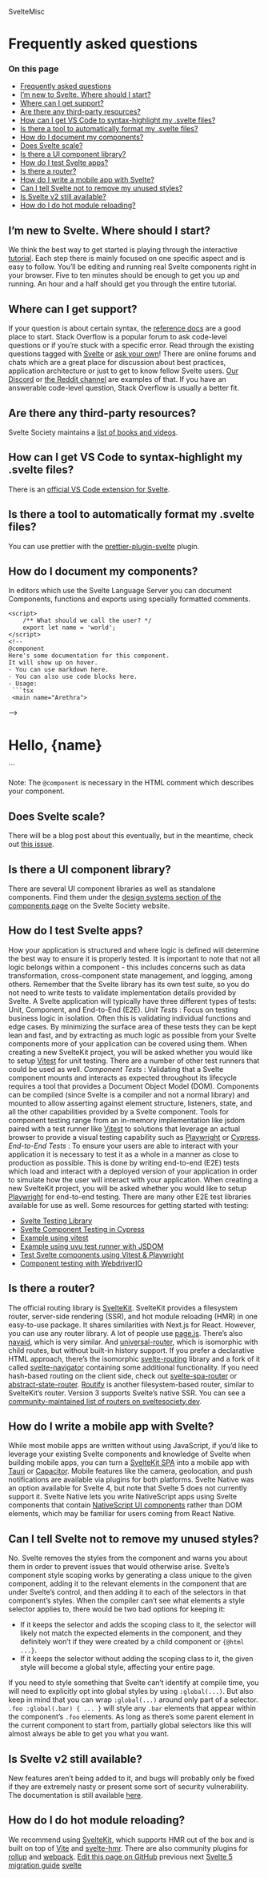SvelteMisc

# Frequently asked questions

### On this page

- [Frequently asked questions](https://svelte.dev/docs/svelte/</docs/svelte/faq>)
- [I’m new to Svelte. Where should I start?](https://svelte.dev/docs/svelte/<#I'm-new-to-Svelte.-Where-should-I-start>)
- [Where can I get support?](https://svelte.dev/docs/svelte/<#Where-can-I-get-support>)
- [Are there any third-party resources?](https://svelte.dev/docs/svelte/<#Are-there-any-third-party-resources>)
- [How can I get VS Code to syntax-highlight my .svelte files?](https://svelte.dev/docs/svelte/<#How-can-I-get-VS-Code-to-syntax-highlight-my-.svelte-files>)
- [Is there a tool to automatically format my .svelte files?](https://svelte.dev/docs/svelte/<#Is-there-a-tool-to-automatically-format-my-.svelte-files>)
- [How do I document my components?](https://svelte.dev/docs/svelte/<#How-do-I-document-my-components>)
- [Does Svelte scale?](https://svelte.dev/docs/svelte/<#Does-Svelte-scale>)
- [Is there a UI component library?](https://svelte.dev/docs/svelte/<#Is-there-a-UI-component-library>)
- [How do I test Svelte apps?](https://svelte.dev/docs/svelte/<#How-do-I-test-Svelte-apps>)
- [Is there a router?](https://svelte.dev/docs/svelte/<#Is-there-a-router>)
- [How do I write a mobile app with Svelte?](https://svelte.dev/docs/svelte/<#How-do-I-write-a-mobile-app-with-Svelte>)
- [Can I tell Svelte not to remove my unused styles?](https://svelte.dev/docs/svelte/<#Can-I-tell-Svelte-not-to-remove-my-unused-styles>)
- [Is Svelte v2 still available?](https://svelte.dev/docs/svelte/<#Is-Svelte-v2-still-available>)
- [How do I do hot module reloading?](https://svelte.dev/docs/svelte/<#How-do-I-do-hot-module-reloading>)

## I’m new to Svelte. Where should I start?[](https://svelte.dev/docs/svelte/<#I'm-new-to-Svelte.-Where-should-I-start>)

We think the best way to get started is playing through the interactive [tutorial](https://svelte.dev/docs/svelte/</tutorial>). Each step there is mainly focused on one specific aspect and is easy to follow. You’ll be editing and running real Svelte components right in your browser.
Five to ten minutes should be enough to get you up and running. An hour and a half should get you through the entire tutorial.

## Where can I get support?[](https://svelte.dev/docs/svelte/<#Where-can-I-get-support>)

If your question is about certain syntax, the [reference docs](https://svelte.dev/docs/svelte/</docs/svelte>) are a good place to start.
Stack Overflow is a popular forum to ask code-level questions or if you’re stuck with a specific error. Read through the existing questions tagged with [Svelte](https://svelte.dev/docs/svelte/<https:/stackoverflow.com/questions/tagged/svelte+or+svelte-3>) or [ask your own](https://svelte.dev/docs/svelte/<https:/stackoverflow.com/questions/ask?tags=svelte>)!
There are online forums and chats which are a great place for discussion about best practices, application architecture or just to get to know fellow Svelte users. [Our Discord](https://svelte.dev/docs/svelte/</chat>) or [the Reddit channel](https://svelte.dev/docs/svelte/<https:/www.reddit.com/r/sveltejs/>) are examples of that. If you have an answerable code-level question, Stack Overflow is usually a better fit.

## Are there any third-party resources?[](https://svelte.dev/docs/svelte/<#Are-there-any-third-party-resources>)

Svelte Society maintains a [list of books and videos](https://svelte.dev/docs/svelte/<https:/sveltesociety.dev/resources>).

## How can I get VS Code to syntax-highlight my .svelte files?[](https://svelte.dev/docs/svelte/<#How-can-I-get-VS-Code-to-syntax-highlight-my-.svelte-files>)

There is an [official VS Code extension for Svelte](https://svelte.dev/docs/svelte/<https:/marketplace.visualstudio.com/items?itemName=svelte.svelte-vscode>).

## Is there a tool to automatically format my .svelte files?[](https://svelte.dev/docs/svelte/<#Is-there-a-tool-to-automatically-format-my-.svelte-files>)

You can use prettier with the [prettier-plugin-svelte](https://svelte.dev/docs/svelte/<https:/www.npmjs.com/package/prettier-plugin-svelte>) plugin.

## How do I document my components?[](https://svelte.dev/docs/svelte/<#How-do-I-document-my-components>)

In editors which use the Svelte Language Server you can document Components, functions and exports using specially formatted comments.

````
<script>
	/** What should we call the user? */
	export let name = 'world';
</script>
<!--
@component
Here's some documentation for this component.
It will show up on hover.
- You can use markdown here.
- You can also use code blocks here.
- Usage:
 ```tsx
 <main name="Arethra">
````

-->

<main>
	<h1>
		Hello, {name}
	</h1>
</main>
```

Note: The `@component` is necessary in the HTML comment which describes your component.

## Does Svelte scale?[](https://svelte.dev/docs/svelte/<#Does-Svelte-scale>)

There will be a blog post about this eventually, but in the meantime, check out [this issue](https://svelte.dev/docs/svelte/<https:/github.com/sveltejs/svelte/issues/2546>).

## Is there a UI component library?[](https://svelte.dev/docs/svelte/<#Is-there-a-UI-component-library>)

There are several UI component libraries as well as standalone components. Find them under the [design systems section of the components page](https://svelte.dev/docs/svelte/<https:/sveltesociety.dev/packages?category=design-system>) on the Svelte Society website.

## How do I test Svelte apps?[](https://svelte.dev/docs/svelte/<#How-do-I-test-Svelte-apps>)

How your application is structured and where logic is defined will determine the best way to ensure it is properly tested. It is important to note that not all logic belongs within a component - this includes concerns such as data transformation, cross-component state management, and logging, among others. Remember that the Svelte library has its own test suite, so you do not need to write tests to validate implementation details provided by Svelte.
A Svelte application will typically have three different types of tests: Unit, Component, and End-to-End (E2E).
_Unit Tests_ : Focus on testing business logic in isolation. Often this is validating individual functions and edge cases. By minimizing the surface area of these tests they can be kept lean and fast, and by extracting as much logic as possible from your Svelte components more of your application can be covered using them. When creating a new SvelteKit project, you will be asked whether you would like to setup [Vitest](https://svelte.dev/docs/svelte/<https:/vitest.dev/>) for unit testing. There are a number of other test runners that could be used as well.
_Component Tests_ : Validating that a Svelte component mounts and interacts as expected throughout its lifecycle requires a tool that provides a Document Object Model (DOM). Components can be compiled (since Svelte is a compiler and not a normal library) and mounted to allow asserting against element structure, listeners, state, and all the other capabilities provided by a Svelte component. Tools for component testing range from an in-memory implementation like jsdom paired with a test runner like [Vitest](https://svelte.dev/docs/svelte/<https:/vitest.dev/>) to solutions that leverage an actual browser to provide a visual testing capability such as [Playwright](https://svelte.dev/docs/svelte/<https:/playwright.dev/docs/test-components>) or [Cypress](https://svelte.dev/docs/svelte/<https:/www.cypress.io/>).
_End-to-End Tests_ : To ensure your users are able to interact with your application it is necessary to test it as a whole in a manner as close to production as possible. This is done by writing end-to-end (E2E) tests which load and interact with a deployed version of your application in order to simulate how the user will interact with your application. When creating a new SvelteKit project, you will be asked whether you would like to setup [Playwright](https://svelte.dev/docs/svelte/<https:/playwright.dev/>) for end-to-end testing. There are many other E2E test libraries available for use as well.
Some resources for getting started with testing:

- [Svelte Testing Library](https://svelte.dev/docs/svelte/<https:/testing-library.com/docs/svelte-testing-library/example/>)
- [Svelte Component Testing in Cypress](https://svelte.dev/docs/svelte/<https:/docs.cypress.io/guides/component-testing/svelte/overview>)
- [Example using vitest](https://svelte.dev/docs/svelte/<https:/github.com/vitest-dev/vitest/tree/main/examples/sveltekit>)
- [Example using uvu test runner with JSDOM](https://svelte.dev/docs/svelte/<https:/github.com/lukeed/uvu/tree/master/examples/svelte>)
- [Test Svelte components using Vitest & Playwright](https://svelte.dev/docs/svelte/<https:/davipon.hashnode.dev/test-svelte-component-using-vitest-playwright>)
- [Component testing with WebdriverIO](https://svelte.dev/docs/svelte/<https:/webdriver.io/docs/component-testing/svelte>)

## Is there a router?[](https://svelte.dev/docs/svelte/<#Is-there-a-router>)

The official routing library is [SvelteKit](https://svelte.dev/docs/svelte/</docs/kit>). SvelteKit provides a filesystem router, server-side rendering (SSR), and hot module reloading (HMR) in one easy-to-use package. It shares similarities with Next.js for React.
However, you can use any router library. A lot of people use [page.js](https://svelte.dev/docs/svelte/<https:/github.com/visionmedia/page.js>). There’s also [navaid](https://svelte.dev/docs/svelte/<https:/github.com/lukeed/navaid>), which is very similar. And [universal-router](https://svelte.dev/docs/svelte/<https:/github.com/kriasoft/universal-router>), which is isomorphic with child routes, but without built-in history support.
If you prefer a declarative HTML approach, there’s the isomorphic [svelte-routing](https://svelte.dev/docs/svelte/<https:/github.com/EmilTholin/svelte-routing>) library and a fork of it called [svelte-navigator](https://svelte.dev/docs/svelte/<https:/github.com/mefechoel/svelte-navigator>) containing some additional functionality.
If you need hash-based routing on the client side, check out [svelte-spa-router](https://svelte.dev/docs/svelte/<https:/github.com/ItalyPaleAle/svelte-spa-router>) or [abstract-state-router](https://svelte.dev/docs/svelte/<https:/github.com/TehShrike/abstract-state-router/>).
[Routify](https://svelte.dev/docs/svelte/<https:/routify.dev>) is another filesystem-based router, similar to SvelteKit’s router. Version 3 supports Svelte’s native SSR.
You can see a [community-maintained list of routers on sveltesociety.dev](https://svelte.dev/docs/svelte/<https:/sveltesociety.dev/packages?category=routers>).

## How do I write a mobile app with Svelte?[](https://svelte.dev/docs/svelte/<#How-do-I-write-a-mobile-app-with-Svelte>)

While most mobile apps are written without using JavaScript, if you’d like to leverage your existing Svelte components and knowledge of Svelte when building mobile apps, you can turn a [SvelteKit SPA](https://svelte.dev/docs/svelte/<https:/kit.svelte.dev/docs/single-page-apps>) into a mobile app with [Tauri](https://svelte.dev/docs/svelte/<https:/v2.tauri.app/start/frontend/sveltekit/>) or [Capacitor](https://svelte.dev/docs/svelte/<https:/capacitorjs.com/solution/svelte>). Mobile features like the camera, geolocation, and push notifications are available via plugins for both platforms.
Svelte Native was an option available for Svelte 4, but note that Svelte 5 does not currently support it. Svelte Native lets you write NativeScript apps using Svelte components that contain [NativeScript UI components](https://svelte.dev/docs/svelte/<https:/docs.nativescript.org/ui/>) rather than DOM elements, which may be familiar for users coming from React Native.

## Can I tell Svelte not to remove my unused styles?[](https://svelte.dev/docs/svelte/<#Can-I-tell-Svelte-not-to-remove-my-unused-styles>)

No. Svelte removes the styles from the component and warns you about them in order to prevent issues that would otherwise arise.
Svelte’s component style scoping works by generating a class unique to the given component, adding it to the relevant elements in the component that are under Svelte’s control, and then adding it to each of the selectors in that component’s styles. When the compiler can’t see what elements a style selector applies to, there would be two bad options for keeping it:

- If it keeps the selector and adds the scoping class to it, the selector will likely not match the expected elements in the component, and they definitely won’t if they were created by a child component or `{@html ...}`.
- If it keeps the selector without adding the scoping class to it, the given style will become a global style, affecting your entire page.

If you need to style something that Svelte can’t identify at compile time, you will need to explicitly opt into global styles by using `:global(...)`. But also keep in mind that you can wrap `:global(...)` around only part of a selector. `.foo :global(.bar) { ... }` will style any `.bar` elements that appear within the component’s `.foo` elements. As long as there’s some parent element in the current component to start from, partially global selectors like this will almost always be able to get you what you want.

## Is Svelte v2 still available?[](https://svelte.dev/docs/svelte/<#Is-Svelte-v2-still-available>)

New features aren’t being added to it, and bugs will probably only be fixed if they are extremely nasty or present some sort of security vulnerability.
The documentation is still available [here](https://svelte.dev/docs/svelte/<https:/v2.svelte.dev/guide>).

## How do I do hot module reloading?[](https://svelte.dev/docs/svelte/<#How-do-I-do-hot-module-reloading>)

We recommend using [SvelteKit](https://svelte.dev/docs/svelte/</docs/kit>), which supports HMR out of the box and is built on top of [Vite](https://svelte.dev/docs/svelte/<https:/vitejs.dev/>) and [svelte-hmr](https://svelte.dev/docs/svelte/<https:/github.com/sveltejs/svelte-hmr>). There are also community plugins for [rollup](https://svelte.dev/docs/svelte/<https:/github.com/rixo/rollup-plugin-svelte-hot>) and [webpack](https://svelte.dev/docs/svelte/<https:/github.com/sveltejs/svelte-loader>).
[ Edit this page on GitHub](https://svelte.dev/docs/svelte/<https:/github.com/sveltejs/svelte/edit/main/documentation/docs/07-misc/99-faq.md>)
previous next
[Svelte 5 migration guide](https://svelte.dev/docs/svelte/</docs/svelte/v5-migration-guide>) [svelte](https://svelte.dev/docs/svelte/</docs/svelte/svelte>)

